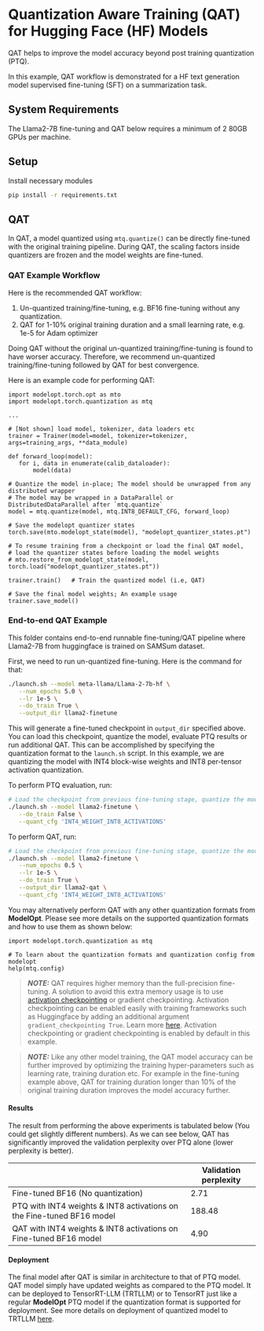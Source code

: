 # Quantization Aware Training (QAT) for Hugging Face (HF) Models

QAT helps to improve the model accuracy beyond post training quantization (PTQ).

In this example, QAT workflow is demonstrated for a HF text generation model supervised fine-tuning (SFT) on a summarization task.

## System Requirements

The Llama2-7B fine-tuning and QAT below requires a minimum of 2 80GB GPUs per machine.

## Setup

Install necessary modules

```sh
pip install -r requirements.txt
```

## QAT

In QAT, a model quantized using `mtq.quantize()` can be directly fine-tuned with the original training pipeline. During QAT, the scaling factors inside quantizers are frozen and the model weights are fine-tuned.

### QAT Example Workflow

Here is the recommended QAT workflow:

1. Un-quantized training/fine-tuning, e.g. BF16 fine-tuning without any quantization.
1. QAT for 1-10% original training duration and a small learning rate, e.g. 1e-5 for Adam optimizer

Doing QAT without the original un-quantized training/fine-tuning is found to have worser accuracy. Therefore, we recommend un-quantized training/fine-tuning followed by QAT for best convergence.

Here is an example code for performing QAT:

```
import modelopt.torch.opt as mto
import modelopt.torch.quantization as mtq

...

# [Not shown] load model, tokenizer, data loaders etc
trainer = Trainer(model=model, tokenizer=tokenizer, args=training_args, **data_module)

def forward_loop(model):
   for i, data in enumerate(calib_dataloader):
       model(data)

# Quantize the model in-place; The model should be unwrapped from any distributed wrapper
# The model may be wrapped in a DataParallel or DistributedDataParallel after `mtq.quantize`
model = mtq.quantize(model, mtq.INT8_DEFAULT_CFG, forward_loop)

# Save the modelopt quantizer states
torch.save(mto.modelopt_state(model), "modelopt_quantizer_states.pt")

# To resume training from a checkpoint or load the final QAT model,
# load the quantizer states before loading the model weights
# mto.restore_from_modelopt_state(model, torch.load("modelopt_quantizer_states.pt"))

trainer.train()   # Train the quantized model (i.e, QAT)

# Save the final model weights; An example usage
trainer.save_model()
```

### End-to-end QAT Example

This folder contains end-to-end runnable fine-tuning/QAT pipeline where Llama2-7B from huggingface is trained on
SAMSum dataset.

First, we need to run un-quantized fine-tuning. Here is the command for that:

```sh
./launch.sh --model meta-llama/Llama-2-7b-hf \
   --num_epochs 5.0 \
   --lr 1e-5 \
   --do_train True \
   --output_dir llama2-finetune
```

This will generate a fine-tuned checkpoint in `output_dir` specified above. You can load this checkpoint, quantize the model, evaluate PTQ results or run additional QAT.
This can be accomplished by specifying the quantization format to the `launch.sh` script.
In this example, we are quantizing the model with INT4 block-wise weights and INT8 per-tensor activation quantization.

To perform PTQ evaluation, run:

```sh
# Load the checkpoint from previous fine-tuning stage, quantize the model and evaluate without additional training
./launch.sh --model llama2-finetune \
   --do_train False \
   --quant_cfg 'INT4_WEIGHT_INT8_ACTIVATIONS'
```

To perform QAT, run:

```sh
# Load the checkpoint from previous fine-tuning stage, quantize the model and run additional training (QAT)
./launch.sh --model llama2-finetune \
   --num_epochs 0.5 \
   --lr 1e-5 \
   --do_train True \
   --output_dir llama2-qat \
   --quant_cfg 'INT4_WEIGHT_INT8_ACTIVATIONS'
```

You may alternatively perform QAT with any other quantization formats from **ModelOpt**. Please see more details on the supported quantization formats and how to use them as shown below:

```
import modelopt.torch.quantization as mtq

# To learn about the quantization formats and quantization config from modelopt
help(mtq.config)
```

> **_NOTE:_**  QAT requires higher memory than the full-precision fine-tuning. A solution to avoid this extra memory usage is to use [activation checkpointing](https://pytorch.org/docs/stable/checkpoint.html) or gradient checkpointing. Activation checkpointing can be enabled easily with training frameworks such as Huggingface by adding an additional argument `gradient_checkpointing True`. Learn more [here](https://huggingface.co/docs/transformers/v4.20.1/en/perf_train_gpu_one#gradient-checkpointing). Activation checkpointing or gradient checkpointing is enabled by default in this example.

> **_NOTE:_** Like any other model training, the QAT model accuracy can be further improved by optimizing the training
> hyper-parameters such as learning rate, training duration etc. For example in the fine-tuning example above, QAT for training duration longer than 10% of the original training duration improves the model accuracy further.

#### Results

The result from performing the above experiments is tabulated below (You could get slightly different numbers). As we can see below, QAT has significantly improved the validation perplexity over PTQ alone (lower perplexity is better).

|                 |  Validation perplexity   |
|-----------------|--------------------|
| Fine-tuned BF16 (No quantization) | 2.71  |
| PTQ with INT4 weights & INT8 activations on the Fine-tuned BF16 model    | 188.48  |
| QAT with INT4 weights & INT8 activations on Fine-tuned BF16 model        | 4.90  |

#### Deployment

The final model after QAT is similar in architecture to that of PTQ model. QAT model simply have updated weights as compared to the PTQ model. It can be deployed to TensorRT-LLM (TRTLLM) or to TensorRT just like a regular **ModelOpt** PTQ model if the quantization format is supported for deployment. See more details on deployment of quantized model to TRTLLM [here](../llm_ptq/README.md).
